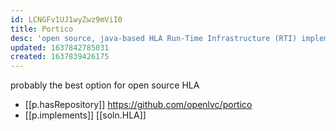 ```yaml
---
id: LCNGFv1UJ1wyZwz9mViI0
title: Portico
desc: 'open source, java-based HLA Run-Time Infrastructure (RTI) implementation'
updated: 1637842785031
created: 1637839426175
---
```



probably the best option for open source HLA

- [[p.hasRepository]] https://github.com/openlvc/portico
- [[p.implements]] [[soln.HLA]]
